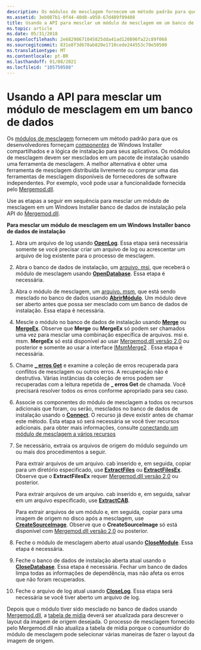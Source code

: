 ```yaml
---
description: Os módulos de mesclagem fornecem um método padrão para que os desenvolvedores forneçam componentes de Windows Installer compartilhados e a lógica de instalação para seus aplicativos.
ms.assetid: 3eb087b1-0f44-40d8-a950-67d489f09408
title: Usando a API para mesclar um módulo de mesclagem em um banco de dados
ms.topic: article
ms.date: 05/31/2018
ms.openlocfilehash: 2e68298671045825dda41ad120896fa22c89f068
ms.sourcegitcommit: 831e8f3db78ab820e1710cede244553c70e50500
ms.translationtype: MT
ms.contentlocale: pt-BR
ms.lasthandoff: 01/08/2021
ms.locfileid: "105750588"
---
```

# <a name="using-the-api-to-merge-a-merge-module-into-a-database"></a>Usando a API para mesclar um módulo de mesclagem em um banco de dados

Os [módulos de mesclagem](merge-modules.md) fornecem um método padrão para que os desenvolvedores forneçam [*componentes*](c-gly.md) de Windows Installer compartilhados e a lógica de instalação para seus aplicativos. Os módulos de mesclagem devem ser mesclados em um pacote de instalação usando uma ferramenta de mesclagem. A melhor alternativa é obter uma ferramenta de mesclagem distribuída livremente ou comprar uma das ferramentas de mesclagem disponíveis de fornecedores de software independentes. Por exemplo, você pode usar a funcionalidade fornecida pelo [Mergemod.dll](merge-module-automation.md).

Use as etapas a seguir em sequência para mesclar um módulo de mesclagem em um Windows Installer banco de dados de instalação pela API do [Mergemod.dll](merge-module-automation.md).

**Para mesclar um módulo de mesclagem em um Windows Installer banco de dados de instalação**

1.  Abra um arquivo de log usando [**OpenLog**](/windows/win32/api/mergemod/nf-mergemod-imsmmerge-openlog). Essa etapa será necessária somente se você precisar criar um arquivo de log ou acrescentar um arquivo de log existente para o processo de mesclagem.
2.  Abra o banco de dados de instalação, um [arquivo. msi](windows-installer-file-extensions.md), que receberá o módulo de mesclagem usando [**OpenDatabase**](/windows/win32/api/mergemod/nf-mergemod-imsmmerge-opendatabase). Essa etapa é necessária.
3.  Abra o módulo de mesclagem, um [arquivo. msm](windows-installer-file-extensions.md), que está sendo mesclado no banco de dados usando [**AbrirMódulo**](/windows/win32/api/mergemod/nf-mergemod-imsmmerge-openmodule). Um módulo deve ser aberto antes que possa ser mesclado com um banco de dados de instalação. Essa etapa é necessária.
4.  Mescle o módulo no banco de dados de instalação usando [**Merge**](/windows/win32/api/mergemod/nf-mergemod-imsmmerge-merge) ou [**MergeEx**](/windows/desktop/api/Mergemod/nf-mergemod-imsmmerge2-mergeex). Observe que **Merge** ou **MergeEx** só podem ser chamados uma vez para mesclar uma combinação específica de arquivos. msi e. msm. **MergeEx** só está disponível ao usar [Mergemod.dll versão 2,0](merge-module-automation.md) ou posterior e somente ao usar a interface [IMsmMerge2](/windows/desktop/api/Mergemod/nn-mergemod-imsmmerge2) . Essa etapa é necessária.
5.  Chame [**\_ erros Get**](/windows/win32/api/mergemod/nf-mergemod-imsmmerge-get_errors) e examine a coleção de erros recuperada para conflitos de mesclagem ou outros erros. A recuperação não é destrutiva. Várias instâncias da coleção de erros podem ser recuperadas com a leitura repetida de **\_ erros Get** de chamada. Você precisará resolver todos os erros conforme apropriado para seu caso.
6.  Associe os componentes do módulo de mesclagem a todos os recursos adicionais que foram, ou serão, mesclados no banco de dados de instalação usando o [**Connect**](/windows/win32/api/mergemod/nf-mergemod-imsmmerge-connect). O recurso já deve existir antes de chamar este método. Esta etapa só será necessária se você tiver recursos adicionais. para obter mais informações, consulte [conectando um módulo de mesclagem a vários recursos](connecting-a-merge-module-to-multiple-features.md)
7.  Se necessário, extraia os arquivos de origem do módulo seguindo um ou mais dos procedimentos a seguir.

    Para extrair arquivos de um arquivo. cab inserido e, em seguida, copiar para um diretório especificado, use [**ExtractFiles**](/windows/win32/api/mergemod/nf-mergemod-imsmmerge-extractfiles) ou [**ExtractFilesEx**](/windows/desktop/api/Mergemod/nf-mergemod-imsmmerge2-extractfilesex). Observe que o **ExtractFilesEx** requer [Mergemod.dll versão 2,0](merge-module-automation.md) ou posterior.

    Para extrair arquivos de um arquivo. cab inserido e, em seguida, salvar em um arquivo especificado, use [**ExtractCAB**](/windows/win32/api/mergemod/nf-mergemod-imsmmerge-extractcab).

    Para extrair arquivos de um módulo e, em seguida, copiar para uma imagem de origem no disco após a mesclagem, use [**CreateSourceImage**](/windows/desktop/api/Mergemod/nf-mergemod-imsmmerge2-createsourceimage). Observe que o **CreateSourceImage** só está disponível com [Mergemod.dll versão 2,0](merge-module-automation.md) ou posterior.

8.  Feche o módulo de mesclagem aberto atual usando [**CloseModule**](/windows/win32/api/mergemod/nf-mergemod-imsmmerge-closemodule). Essa etapa é necessária.
9.  Feche o banco de dados de instalação aberta atual usando o [**CloseDatabase**](/windows/win32/api/mergemod/nf-mergemod-imsmmerge-closedatabase). Essa etapa é necessária. Fechar um banco de dados limpa todas as informações de dependência, mas não afeta os erros que não foram recuperados.
10. Feche o arquivo de log atual usando [**CloseLog**](/windows/win32/api/mergemod/nf-mergemod-imsmmerge-closelog). Essa etapa será necessária se você tiver aberto um arquivo de log.

Depois que o módulo tiver sido mesclado no banco de dados usando [Mergemod.dll](merge-module-automation.md), a [tabela de mídia](media-table.md) deverá ser atualizada para descrever o layout da imagem de origem desejada. O processo de mesclagem fornecido pelo Mergemod.dll não atualiza a tabela de mídia porque o consumidor do módulo de mesclagem pode selecionar várias maneiras de fazer o layout da imagem de origem.

 

 
